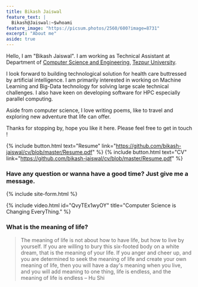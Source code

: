 ```yaml
---
title: Bikash Jaiswal
feature_text: |
  Bikash@Jaiswal:~$whoami
feature_image: "https://picsum.photos/2560/600?image=8731"
excerpt: "About me"
aside: true
---
```


Hello, I am "Bikash Jaiswal". I am working as Technical Assistant at Department of
<a href="http://www.tezu.ernet.in/dcompsc/">Computer Science and Engineering</a>,
<a href="http://www.tezu.ernet.in">Tezpur University</a>.

I look forward to building technological solution for health care buttressed by artificial intelligence. I am primarily interested in working on Machine Learning and Big-Data technology for solving large scale technical challenges. I also have keen on developing software for HPC especially parallel computing.

Aside from computer science, I love writing poems, like to travel and exploring new adventure that life can offer.

Thanks for stopping by, hope you like it here. Please feel free to get in touch !


{% include button.html text="Resume" link="https://github.com/bikash-jaiswal/cv/blob/master/Resume.pdf" %} {% include button.html text="CV" link="https://github.com/bikash-jaiswal/cv/blob/master/Resume.pdf" %}



### Have any question or wanna have a good time? Just give me a message.

{% include site-form.html %}



{% include video.html id="QvyTEx1wyOY" title="Computer Science is Changing EveryThing." %}

###  What is the meaning of life?
>The meaning of life is not about how to have life, but how to live by yourself. If you are willing to bury this six-footed body on a white dream, that is the meaning of your life. If you anger and cheer up, and you are determined to seek the meaning of life and create your own meaning of life, then you will have a day's meaning when you live, and you will add meaning to one thing, life is endless, and the meaning of life is endless – Hu Shi

<!--
### Demo map embed

{% include map.html id="1UT-2Z-Vg_MG_TrS5X2p8SthsJhc" title="Coffee shop map" %}

### Button include

{% include button.html text="A button" link="https://david.darn.es" %}

{% include button.html text="A button with icon" link="https://twitter.com/daviddarnes" icon="twitter" %}

### Icon include

{% include icon.html id="twitter" title="twitter" %} [{% include icon.html id="linkedin" title="twitter" %}](https://www.linkedin.com/in/daviddarnes)

### Video include

{% include video.html id="zrkcGL5H3MU" title="Siteleaf tutorial video" %}

### Image includes

{% include figure.html image="https://picsum.photos/600/800?image=894" caption="Image with caption" width="300" height="800" %}

{% include figure.html image="https://picsum.photos/600/800?image=894" caption="Right aligned image" position="right" width="300" height="800" %}

{% include figure.html image="https://picsum.photos/600/800?image=894" position="left" caption="Center aligned image" width="300" height="800" %}

{% include figure.html image="https://picsum.photos/1600/800?image=894" alt="Image with just alt text" %}
-->
